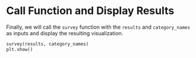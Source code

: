 # Call Function and Display Results

Finally, we will call the `survey` function with the `results` and `category_names` as inputs and display the resulting visualization.

```python
survey(results, category_names)
plt.show()
```
